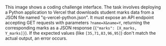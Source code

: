 This image shows a coding challenge interface. The task involves deploying a Python application to Vercel that downloads student marks data from a JSON file named "q-vercel-python.json". It must expose an API endpoint accepting GET requests with parameters `?name=X&name=Y`, returning the corresponding marks as a JSON response (`{"marks": [X_marks, Y_marks]}`). If the expected values (like `[35,71,83,96,95]`) don't match the actual output, an error occurs.